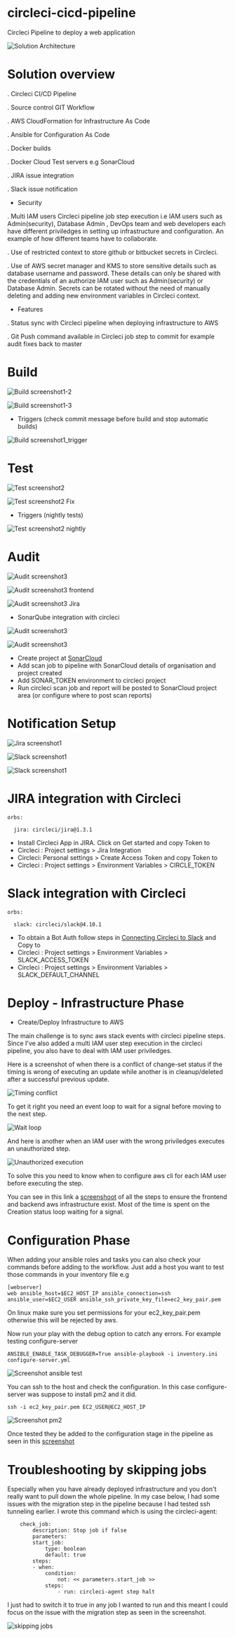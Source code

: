 # circleci-cicd-pipeline
Circleci Pipeline to deploy a web application

![Solution Architecture](/docs/screenshots/circleci_cicd_pipeline.png)

# Solution overview

. Circleci CI/CD Pipeline

. Source control GIT Workflow

. AWS CloudFormation for Infrastructure As Code

. Ansible for Configuration As Code

. Docker builds

. Docker Cloud Test servers e.g SonarCloud

. JIRA issue integration

. Slack issue notification

- Security

. Multi IAM users Circleci pipeline job step execution i.e IAM users such as Admin(security), Database Admin , DevOps team and web developers each have different priviledges in setting up infrastructure and configuration. An example of how different teams have to collaborate.

. Use of restricted context to store github or bitbucket secrets in Circleci.

. Use of AWS secret manager and KMS to store sensitive details such as database username and password. 
These details can only be shared with the credentials of an authorize IAM user such as Admin(security) or Database Admin.
Secrets can be rotated without the need of manually deleting and adding new environment variables in Circleci context.

- Features

. Status sync with Circleci pipeline when deploying infrastructure to AWS

. Git Push command available in Circleci job step to commit for example audit fixes back to master

# Build

![Build screenshot1-2](/docs/screenshots/SCREENSHOT01-2.png)

![Build screenshot1-3](/docs/screenshots/SCREENSHOT01-3.png)

- Triggers (check commit message before build and stop automatic builds)

![Build screenshot1_trigger](/docs/screenshots/SCREENSHOT01_trigger.png)

# Test

![Test screenshot2](/docs/screenshots/SCREENSHOT02-1.png)

![Test screenshot2 Fix](/docs/screenshots/SCREENSHOT02-2.png)

- Triggers (nightly tests)

![Test screenshot2 nightly](/docs/screenshots/SCREENSHOT02_nightly.png)

# Audit

![Audit screenshot3](/docs/screenshots/SCREENSHOT03.png)

![Audit screenshot3 frontend](/docs/screenshots/SCREENSHOT03_frontend.png)

![Audit screenshot3 Jira](/docs/screenshots/SCREENSHOT03_fixed_jira.png)

- SonarQube integration with circleci

![Audit screenshot3](/docs/screenshots/SCREENSHOT03_sonarqube.png)

![Audit screenshot3](/docs/screenshots/SCREENSHOT03_sonarqube2.png)

- Create project at [SonarCloud](https://sonarcloud.io/)
- Add scan job to pipeline with SonarCloud details of organisation and project created
- Add SONAR_TOKEN environment to circleci project
- Run circleci scan job and report will be posted to SonarCloud project area (or configure where to post scan reports)

# Notification Setup

![Jira screenshot1](/docs/screenshots/SCREENSHOT02_jira.png)

![Slack screenshot1](/docs/screenshots/SCREENSHOT04_slack.png)

![Slack screenshot1](/docs/screenshots/SCREENSHOT04_slack2.png)

# JIRA integration with Circleci

    orbs:

      jira: circleci/jira@1.3.1

- Install Circleci App in JIRA. Click on Get started and copy Token to
- Circleci : Project settings > Jira Integration
- Circleci: Personal settings > Create Access Token and copy Token to
- Circleci : Project settings > Environment Variables > CIRCLE_TOKEN

  
# Slack integration with Circleci

    orbs: 

      slack: circleci/slack@4.10.1

- To obtain a Bot Auth follow steps in [Connecting Circleci to Slack](https://github.com/CircleCI-Public/slack-orb/wiki/Setup) and Copy to 
- Circleci : Project settings > Environment Variables > SLACK_ACCESS_TOKEN
- Circleci : Project settings > Environment Variables > SLACK_DEFAULT_CHANNEL

# Deploy - Infrastructure Phase

- Create/Deploy Infrastructure to AWS

The main challenge is to sync aws stack events with circleci pipeline steps. 
Since I've also added a multi IAM user step execution in the circleci pipeline,
you also have to deal with IAM user priviledges.

Here is a screenshot of when there is a conflict of change-set status if the timing is wrong of executing an update while another is in cleanup/deleted after a successful previous update.

![Timing conflict](/docs/screenshots/SCREENSHOT05.png)

To get it right you need an event loop to wait for a signal before moving to the next step.

![Wait loop](/docs/screenshots/SCREENSHOT05_loop.png)

And here is another when an IAM user with the wrong priviledges executes an unauthorized step.

![Unauthorized execution](/docs/screenshots/SCREENSHOT05_unauth.png)

To solve this you need to know when to configure aws cli for each IAM user before executing the step.

You can see in this link a [screenshoot](/docs/screenshots/SCREENSHOT05_steps.png) of all the steps to ensure the frontend and backend aws infrastructure exist. Most of the time is spent on the Creation status loop waiting for a signal.

# Configuration Phase

When adding your ansible roles and tasks you can also check your commands before adding to the workflow. Just add a host you want to test those commands in your inventory file e.g

    [webserver]
    web ansible_host=$EC2_HOST_IP ansible_connection=ssh  ansible_user=$EC2_USER ansible_ssh_private_key_file=ec2_key_pair.pem

On linux make sure you set permissions for your ec2_key_pair.pem otherwise this will be rejected by aws.

Now run your play with the debug option to catch any errors. For example testing configure-server

    ANSIBLE_ENABLE_TASK_DEBUGGER=True ansible-playbook -i inventory.ini configure-server.yml


![Screenshot ansible test](/docs/screenshots/SCREENSHOT06_ansible.png)

You can ssh to the host and check the configuration. In this case configure-server was suppose to install pm2 and it did.

    ssh -i ec2_key_pair.pem EC2_USER@EC2_HOST_IP

![Screenshot pm2](/docs/screenshots/SCREENSHOT06_pm2.png)

Once tested they be added to the configuration stage in the pipeline as seen in this [screenshot](/docs/screenshots/SCREENSHOT06_config.png)




# Troubleshooting by skipping jobs

Especially when you have already deployed infrastructure and you don't really want to pull down the whole pipeline.
In my case below, I had some issues with the migration step in the pipeline because I had tested ssh tunneling earlier.
I wrote this command which is using the circleci-agent:

        check_job:
            description: Stop job if false  
            parameters:
            start_job:
                type: boolean
                default: true        
            steps: 
            - when:
                condition: 
                    not: << parameters.start_job >>
                steps:
                    - run: circleci-agent step halt   

I just had to switch it to true in any job I wanted to run and this meant I could focus on the issue with the migration step as seen in the screenshot.

 ![skipping jobs](/docs/screenshots/Troubleshooting_by_skiping_jobs.png)

